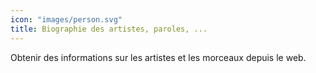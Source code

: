 ```yaml
---
icon: "images/person.svg"
title: Biographie des artistes, paroles, ...
---
```

Obtenir des informations sur les artistes et les morceaux depuis le web.

